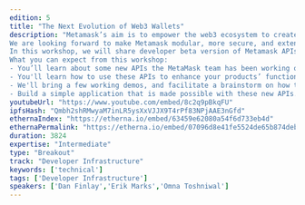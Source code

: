 ```yaml
---
edition: 5
title: "The Next Evolution of Web3 Wallets"
description: "Metamask’s aim is to empower the web3 ecosystem to create useful and usable applications for users. We have led the way thus far by being a web3 connector and a wallet that serves different types of user groups, and hence juggle their different needs. We are at a critical turning point, where we believe a one-size-fits-all solution is not the answer. 
We are looking forward to make Metamask modular, more secure, and extensible that dapp builders can use for the specific needs of their end users. We’ll  do this with the help of new Metamask APIs, which will empower the developer community to build creative solutions that inherently integrate with Metamask. 
In this workshop, we will share developer beta version of Metamask APIs!
What you can expect from this workshop:
- You’ll learn about some new APIs the MetaMask team has been working on.
- You'll learn how to use these APIs to enhance your products’ functionality and UX.
- We'll bring a few working demos, and facilitate a brainstorm on how these features could help your users, and how we can improve them for you.
- Build a simple application that is made possible with these new APIs."
youtubeUrl: "https://www.youtube.com/embed/8c2q9pBkqFU"
ipfsHash: "Qmbh2shRMwyaM7inLR5ysXxVJJX9T4rPf83NPjAAE3nGfd"
ethernaIndex: "https://etherna.io/embed/63459e62080a54f6d733eb4d"
ethernaPermalink: "https://etherna.io/embed/07096d8e41fe5524de65b874deb50b454c09903d05999390a7a8868ab0861879"
duration: 3824
expertise: "Intermediate"
type: "Breakout"
track: "Developer Infrastructure"
keywords: ['technical']
tags: ['Developer Infrastructure']
speakers: ['Dan Finlay','Erik Marks','Omna Toshniwal']
---
```

